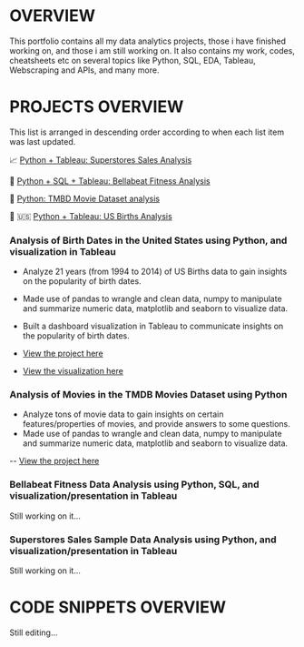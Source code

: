 # OVERVIEW
This portfolio contains all my data analytics projects, those i have finished working on, and those i am still working on. 
It also contains my work, codes, cheatsheets etc on several topics like Python, SQL, EDA, Tableau, Webscraping and APIs, and many more.


# PROJECTS OVERVIEW
This list is arranged in descending order according to when each list item was last updated.

:chart_with_upwards_trend: [Python + Tableau: Superstores Sales Analysis](#superstores-sales-sample-data-analysis-using-python-and-visualizationpresentation-in-tableau)

:runner: [Python + SQL + Tableau: Bellabeat Fitness Analysis](#bellabeat-fitness-data-analysis-using-python-sql-and-visualizationpresentation-in-tableau)

:movie_camera: [Python: TMBD Movie Dataset analysis](#analysis-of-movies-in-the-tmdb-movies-dataset-using-python)

:baby: :us: [Python + Tableau: US Births Analysis](#analysis-of-birth-dates-in-the-united-states-using-python-and-visualization-in-tableau)


### Analysis of Birth Dates in the United States using Python, and visualization in Tableau

- Analyze 21 years (from 1994 to 2014) of US Births data to gain insights on the popularity of birth dates.
- Made use of pandas to wrangle and clean data, numpy to manipulate and summarize numeric data, matplotlib and seaborn to visualize data.
- Built a dashboard visualization in Tableau to communicate insights on the popularity of birth dates.

- [View the project here](https://github.com/Abasifreke-Nkanang/US-Births-Analysis)
- [View the visualization here](https://public.tableau.com/app/profile/abasifreke.nkanang/viz/us_births_dataset1994-2014/Dashboard1)


### Analysis of Movies in the TMDB Movies Dataset using Python

- Analyze tons of movie data to gain insights on certain features/properties of movies, and provide answers to some questions.
- Made use of pandas to wrangle and clean data, numpy to manipulate and summarize numeric data, matplotlib and seaborn to visualize data.

-- [View the project here](https://github.com/Abasifreke-Nkanang/TMDB-Movie-Dataset-Analysis)


### Bellabeat Fitness Data Analysis using Python, SQL, and visualization/presentation in Tableau

Still working on it...


### Superstores Sales Sample Data Analysis using Python, and visualization/presentation in Tableau

Still working on it...


# CODE SNIPPETS OVERVIEW

Still editing...